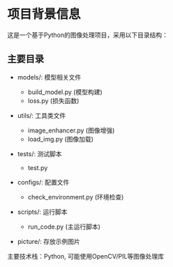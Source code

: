 # 项目背景信息

这是一个基于Python的图像处理项目，采用以下目录结构：

## 主要目录
- models/: 模型相关文件
  - build_model.py (模型构建)
  - loss.py (损失函数)
  
- utils/: 工具类文件
  - image_enhancer.py (图像增强)
  - load_img.py (图像加载)

- tests/: 测试脚本
  - test.py

- configs/: 配置文件
  - check_environment.py (环境检查)

- scripts/: 运行脚本
  - run_code.py (主运行脚本)

- picture/: 存放示例图片

主要技术栈：Python, 可能使用OpenCV/PIL等图像处理库
